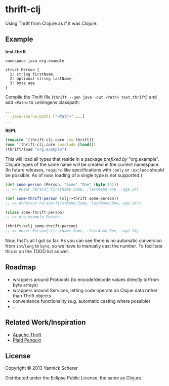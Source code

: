 # thrift-clj

Using Thrift from Clojure as if it was Clojure.

## Example

__test.thrift__

```thrift
namespace java org.example

struct Person {
  1: string firstName,
  2: optional string lastName,
  3: byte age
}
```

Compile the Thrift file (`thrift --gen java -out <Path> test.thrift`) and add `<Path>` to 
Leiningens classpath:

```clojure
...
  :java-source-paths ["<Path>" ...]
...
```

__REPL__

```clojure
(require '[thrift-clj.core :as thrift])
(use '[thrift-clj.core :exclude [load]])
(thrift/load "org.example")
```

This will load all types that reside in a package _prefixed by_ "org.example". Clojure types
of the same name will be created in the current namespace. (In future releases, `require`-like
specifications with `:only` or `:exclude` should be possible. As of now, loading of a single type
is not supported.)

```clojure
(def some-person (Person. "Some" "One" (byte 24)))
;; => #user.Person{:firstName Some, :lastName One, :age 24}

(def some-thrift-person (clj->thrift some-person))
;; => #<Person Person(firstName:Some, lastName:One, age:24)>

(class some-thrift-person)
;; => org.example.Person

(thrift->clj some-thrift-person)
;; => #user.Person{:firstName Some, :lastName One, :age 24}
``` 

Now, that's all I got so far. As you can see there is no automatic conversion from `int`/`long`
to `byte`, so we have to manually cast the number. To facilitate this is on the TODO list as well.

## Roadmap

- wrappers around Protocols (to encode/decode values directly to/from byte arrays)
- wrappers around Services, letting code operate on Clojue data rather than Thrift objects
- convenience functionality (e.g. automatic casting where possible)
- ...

## Related Work/Inspiration

- [Apache Thrift](https://github.com/apache/thrift)
- [Plaid Penguin](https://github.com/ithayer/plaid-penguin)

## License

Copyright &copy; 2013 Yannick Scherer

Distributed under the Eclipse Public License, the same as Clojure.
